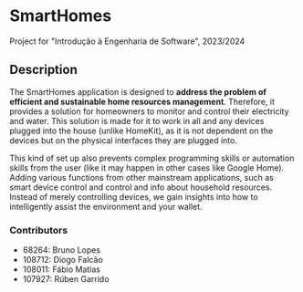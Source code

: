 # SmartHomes

Project for "Introdução à Engenharia de Software", 2023/2024

## Description

The SmartHomes application is designed to **address the problem of efficient and
sustainable home resources management**. Therefore, it provides a solution for homeowners
to monitor and control their electricity and water. This solution is made for it to work in all
and any devices plugged into the house (unlike HomeKit), as it is not dependent on the
devices but on the physical interfaces they are plugged into.

This kind of set up also prevents complex programming skills or automation skills from the
user (like it may happen in other cases like Google Home). Adding various functions from
other mainstream applications, such as smart device control and control and info about
household resources. Instead of merely controlling devices, we gain insights into how to
intelligently assist the environment and your wallet.


### Contributors
- 68264: Bruno Lopes
- 108712: Diogo Falcão
- 108011: Fábio Matias
- 107927: Rúben Garrido
